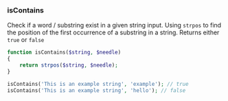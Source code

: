 ### isContains

Check if a word / substring exist in a given string input.
Using `strpos` to find the position of the first occurrence of a substring in a string. Returns either `true` or `false`
```php
function isContains($string, $needle)
{
    return strpos($string, $needle);
}
```

```php
isContains('This is an example string', 'example'); // true
isContains('This is an example string', 'hello'); // false
```
